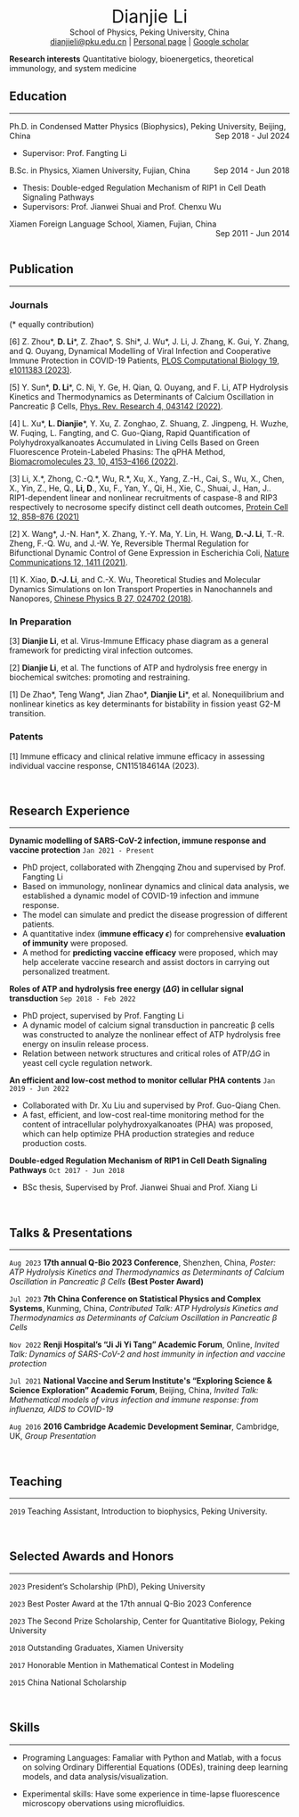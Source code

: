 <center> <font size=6>Dianjie Li</font size=6> </center>

<center> 
School of Physics, Peking University, China
<div id="webaddress">
<a href="dianjieli@pku.edu.cn">dianjieli@pku.edu.cn</a>
| <a href="https://eggyouknow.github.io/">Personal page</a>
| <a href="https://scholar.google.com/citations?user=buYSOXEAAAAJ&hl=en">Google scholar</a>
</div>
</center>

__Research interests__
Quantitative biology, bioenergetics, theoretical immunology, and system medicine


## Education
----------
<p style="text-align:left;">Ph.D. in Condensed Matter Physics (Biophysics), Peking University, Beijing, China<span style="float:right;">Sep 2018 - Jul 2024</span></p>    

- Supervisor: Prof. Fangting Li


<p style="text-align:left;">B.Sc. in Physics, Xiamen University, Fujian, China<span style="float:right;">Sep 2014 - Jun 2018</span></p>

- Thesis: Double-edged Regulation Mechanism of RIP1 in Cell Death Signaling Pathways
- Supervisors: Prof. Jianwei Shuai and Prof. Chenxu Wu

<p style="text-align:left;">Xiamen Foreign Language School, Xiamen, Fujian, China<span style="float:right;">Sep 2011 - Jun 2014</span></p>

<br />

## Publication
----------
### Journals
(\* equally contribution)

[6] Z. Zhou\*, __D. Li__\*, Z. Zhao\*, S. Shi\*, J. Wu\*, J. Li, J. Zhang, K. Gui, Y. Zhang, and Q. Ouyang, Dynamical Modelling of Viral Infection and Cooperative Immune Protection in COVID-19 Patients, [PLOS Computational Biology 19, e1011383 (2023)](https://journals.plos.org/ploscompbiol/article?id=10.1371/journal.pcbi.1011383).

[5] Y. Sun\*, __D. Li__\*, C. Ni, Y. Ge, H. Qian, Q. Ouyang, and F. Li, ATP Hydrolysis Kinetics and Thermodynamics as Determinants of Calcium Oscillation in Pancreatic β Cells, [Phys. Rev. Research 4, 043142 (2022)](https://journals.aps.org/prresearch/abstract/10.1103/PhysRevResearch.4.043142).

[4] L. Xu\*, __L. Dianjie__\*, Y. Xu, Z. Zonghao, Z. Shuang, Z. Jingpeng, H. Wuzhe, W. Fuqing, L. Fangting, and C. Guo-Qiang, Rapid Quantification of Polyhydroxyalkanoates Accumulated in Living Cells Based on Green Fluorescence Protein-Labeled Phasins: The qPHA Method, [Biomacromolecules 23, 10, 4153–4166 (2022)](https://pubs.acs.org/doi/abs/10.1021/acs.biomac.2c00624).

[3] Li, X.\*, Zhong, C.-Q.\*, Wu, R.\*, Xu, X., Yang, Z.-H., Cai, S., Wu, X., Chen, X., Yin, Z., He, Q., __Li, D__., Xu, F., Yan, Y., Qi, H., Xie, C., Shuai, J., Han, J.. RIP1-dependent linear and nonlinear recruitments of caspase-8 and RIP3 respectively to necrosome specify distinct cell death outcomes, [Protein Cell 12, 858–876 (2021)](http.s://doi.org/10.1007/s13238-020-00810-x)

[2] X. Wang\*, J.-N. Han\*, X. Zhang, Y.-Y. Ma, Y. Lin, H. Wang, __D.-J. Li__, T.-R. Zheng, F.-Q. Wu, and J.-W. Ye, Reversible Thermal Regulation for Bifunctional Dynamic Control of Gene Expression in Escherichia Coli, [Nature Communications 12, 1411 (2021)](https://www.nature.com/articles/s41467-021-21654-x).

[1] K. Xiao, __D.-J. Li__, and C.-X. Wu, Theoretical Studies and Molecular Dynamics Simulations on Ion Transport Properties in Nanochannels and Nanopores, [Chinese Physics B 27, 024702 (2018)](https://iopscience.iop.org/article/10.1088/1674-1056/27/2/024702/meta).

### In Preparation
[3] __Dianjie Li__, et al. Virus-Immune Efficacy phase diagram as a general framework for predicting viral infection outcomes.

[2] __Dianjie Li__, et al. The functions of ATP and hydrolysis free energy in biochemical switches: promoting and restraining.

[1] De Zhao\*, Teng Wang\*, Jian Zhao\*, __Dianjie Li__\*, et al. Nonequilibrium and nonlinear kinetics as key determinants for bistability in fission yeast G2-M transition.

### Patents

[1] Immune efficacy and clinical relative immune efficacy in assessing individual vaccine response, CN115184614A (2023).

<br />

## Research Experience
-------------
**Dynamic modelling of SARS-CoV-2 infection, immune response and vaccine protection** `Jan 2021 - Present`
- PhD project, collaborated with Zhengqing Zhou and supervised by Prof. Fangting Li
- Based on immunology, nonlinear dynamics and  clinical data analysis, we established a dynamic model of COVID-19 infection and immune response.
- The model can simulate and predict the disease progression of different patients.
- A quantitative index (__immune efficacy $\epsilon$__) for comprehensive __evaluation of immunity__ were proposed.
- A method for __predicting vaccine efficacy__ were proposed, which may help accelerate vaccine research and assist doctors in carrying out personalized treatment.

**Roles of ATP and hydrolysis free energy ($\Delta G$) in cellular signal transduction** `Sep 2018 - Feb 2022` 
- PhD project, supervised by Prof. Fangting Li
- A dynamic model of calcium signal transduction in pancreatic β cells was constructed to analyze the nonlinear effect of ATP hydrolysis free energy on insulin release process.
- Relation between network structures and critical roles of ATP/$\Delta G$ in yeast cell cycle regulation network.

**An efficient and low-cost method to monitor cellular PHA contents** `Jan 2019 - Jun 2022` 
- Collaborated with Dr. Xu Liu and supervised by Prof. Guo-Qiang Chen.
- A fast, efficient, and low-cost real-time monitoring method for the content of intracellular polyhydroxyalkanoates (PHA) was proposed, which can help optimize PHA production strategies and reduce production costs.

**Double-edged Regulation Mechanism of RIP1 in Cell Death Signaling Pathways** `Oct 2017 - Jun 2018` 
- BSc thesis, Supervised by Prof. Jianwei Shuai and Prof. Xiang Li

<br />

## Talks & Presentations
-------------
`Aug 2023` __17th annual Q-Bio 2023 Conference__, Shenzhen, China, *Poster: ATP Hydrolysis Kinetics and Thermodynamics as Determinants of Calcium Oscillation in Pancreatic β Cells* __(Best Poster Award)__

`Jul 2023` __7th China Conference on Statistical Physics and Complex Systems__, Kunming, China, *Contributed Talk: ATP Hydrolysis Kinetics and Thermodynamics as Determinants of Calcium Oscillation in Pancreatic β Cells* 

`Nov 2022` __Renji Hospital’s “Ji Ji Yi Tang” Academic Forum__, Online, *Invited Talk: Dynamics of SARS-CoV-2 and host immunity in infection and vaccine protection* 

`Jul 2021` __National Vaccine and Serum Institute's “Exploring Science & Science Exploration” Academic Forum__, Beijing, China, *Invited Talk: Mathematical models of virus infection and immune response: from influenza, AIDS to COVID-19*

`Aug 2016` __2016 Cambridge Academic Development Seminar__, Cambridge, UK, *Group Presentation*

<br />

## Teaching
------------
`2019` Teaching Assistant, Introduction to biophysics, Peking University.

<br />

## Selected Awards and Honors
------------------

`2023` President’s Scholarship (PhD), Peking University

`2023` Best Poster Award at the 17th annual Q-Bio 2023 Conference

`2023` The Second Prize Scholarship, Center for Quantitative Biology, Peking University

`2018` Outstanding Graduates, Xiamen University

`2017` Honorable Mention in Mathematical Contest in Modeling

`2015` China National Scholarship

<br />

## Skills
---------

- Programing Languages: Famaliar with Python and Matlab, with a focus on solving Ordinary Differential Equations (ODEs), training deep learning models, and data analysis/visualization.

- Experimental skills: Have some experience in time-lapse fluorescence microscopy obervations using microfluidics.
